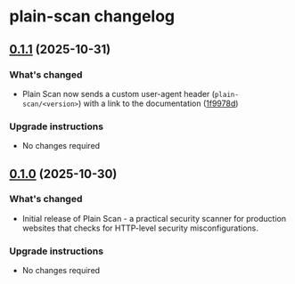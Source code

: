 # plain-scan changelog

## [0.1.1](https://github.com/dropseed/plain/releases/plain-scan@0.1.1) (2025-10-31)

### What's changed

- Plain Scan now sends a custom user-agent header (`plain-scan/<version>`) with a link to the documentation ([1f9978d](https://github.com/dropseed/plain/commit/1f9978d))

### Upgrade instructions

- No changes required

## [0.1.0](https://github.com/dropseed/plain/releases/plain-scan@0.1.0) (2025-10-30)

### What's changed

- Initial release of Plain Scan - a practical security scanner for production websites that checks for HTTP-level security misconfigurations.

### Upgrade instructions

- No changes required
